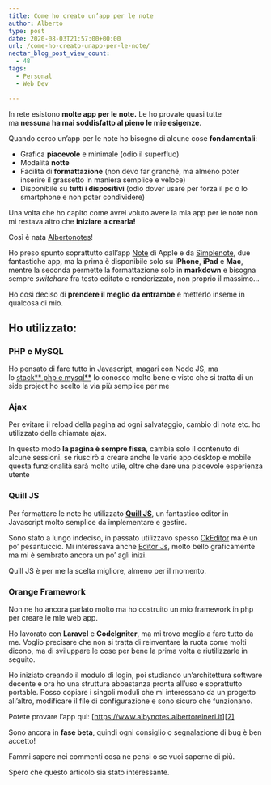 ```yaml
---
title: Come ho creato un’app per le note
author: Alberto
type: post
date: 2020-08-03T21:57:00+00:00
url: /come-ho-creato-unapp-per-le-note/
nectar_blog_post_view_count:
  - 48
tags:
  - Personal
  - Web Dev

---
```

In rete esistono&nbsp;**molte app per le note.**&nbsp;Le ho provate quasi tutte ma&nbsp;**nessuna ha mai soddisfatto al pieno le mie esigenze**.

Quando cerco un’app per le note ho bisogno di alcune cose&nbsp;**fondamentali**:

  * Grafica&nbsp;**piacevole**&nbsp;e minimale (odio il superfluo)
  * Modalità&nbsp;**notte**
  * Facilità di&nbsp;**formattazione**&nbsp;(non devo far granché, ma almeno poter inserire il grassetto in maniera semplice e veloce)
  * Disponibile su&nbsp;**tutti i dispositivi**&nbsp;(odio dover usare per forza il pc o lo smartphone e non poter condividere)

Una volta che ho capito come avrei voluto avere la mia app per le note non mi restava altro che&nbsp;**iniziare a crearla!**

Così è nata&nbsp;<a href="https://www.albynotes.albertoreineri.it/" target="_blank" rel="noreferrer noopener">Albertonotes</a>!

Ho preso spunto soprattutto dall’app&nbsp;<a href="https://apps.apple.com/it/app/note/id1110145109" target="_blank" rel="noreferrer noopener">Note</a>&nbsp;di Apple e da&nbsp;<a href="https://simplenote.com/" target="_blank" rel="noreferrer noopener">Simplenote</a>, due fantastiche app, ma la prima è disponibile solo su&nbsp;**iPhone**,&nbsp;**iPad**&nbsp;e&nbsp;**Mac**, mentre la seconda permette la formattazione solo in&nbsp;**markdown**&nbsp;e bisogna sempre&nbsp;_switchare_&nbsp;fra testo editato e renderizzato, non proprio il massimo…

Ho così deciso di&nbsp;**prendere il meglio da entrambe**&nbsp;e metterlo inseme in qualcosa di mio.

## Ho utilizzato:

### PHP e MySQL

Ho pensato di fare tutto in Javascript, magari con Node JS, ma lo [stack** php e mysql**][1] lo conosco molto bene e visto che si tratta di un side project ho scelto la via più semplice per me

### Ajax

Per evitare il reload della pagina ad ogni salvataggio, cambio di nota etc. ho utilizzato delle chiamate ajax.

In questo modo&nbsp;**la pagina è sempre fissa**, cambia solo il contenuto di alcune sessioni. se riuscirò a creare anche le varie app desktop e mobile questa funzionalità sarà molto utile, oltre che dare una piacevole esperienza utente

### Quill JS

Per formattare le note ho utilizzato&nbsp;**<a href="https://quilljs.com/" target="_blank" rel="noreferrer noopener">Quill JS</a>**, un fantastico editor in Javascript molto semplice da implementare e gestire.

Sono stato a lungo indeciso, in passato utilizzavo spesso&nbsp;<a href="https://ckeditor.com/ckeditor-4/demo/#inline" target="_blank" rel="noreferrer noopener">CkEditor</a>&nbsp;ma è un po’ pesantuccio. Mi interessava anche&nbsp;<a href="https://editorjs.io/" target="_blank" rel="noreferrer noopener">Editor Js</a>, molto bello graficamente ma mi è sembrato ancora un po’ agli inizi.

Quill JS è per me la scelta migliore, almeno per il momento.

### Orange Framework

Non ne ho ancora parlato molto ma ho costruito un mio framework in php per creare le mie web app.

Ho lavorato con&nbsp;**Laravel**&nbsp;e&nbsp;**CodeIgniter**, ma mi trovo meglio a fare tutto da me. Voglio precisare che non si tratta di reinventare la ruota come molti dicono, ma di sviluppare le cose per bene la prima volta e riutilizzarle in seguito.

Ho iniziato creando il modulo di login, poi studiando un’architettura software decente e ora ho una struttura abbastanza pronta all’uso e soprattutto portable. Posso copiare i singoli moduli che mi interessano da un progetto all’altro, modificare il file di configurazione e sono sicuro che funzionano.

Potete provare l’app qui:&nbsp;[https://www.albynotes.albertoreineri.it][2]

Sono ancora in&nbsp;**fase beta**, quindi ogni consiglio o segnalazione di bug è ben accetto!

Fammi sapere nei commenti cosa ne pensi o se vuoi saperne di più.

Spero che questo articolo sia stato interessante.

 [1]: https://albertoreineri.it/cms-framework-o-core-language/
 [2]: https://www.albynotes.albertoreineri.it/